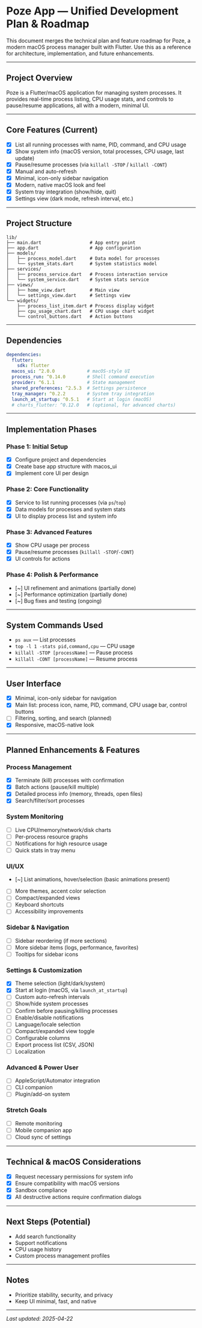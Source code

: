 <!-- filepath: /Users/universinformatique/CascadeProjects/poze/plan.md -->
# Poze App — Unified Development Plan & Roadmap

This document merges the technical plan and feature roadmap for Poze, a modern macOS process manager built with Flutter. Use this as a reference for architecture, implementation, and future enhancements.

---

## Project Overview
Poze is a Flutter/macOS application for managing system processes. It provides real-time process listing, CPU usage stats, and controls to pause/resume applications, all with a modern, minimal UI.

---

## Core Features (Current)
- [x] List all running processes with name, PID, command, and CPU usage
- [x] Show system info (macOS version, total processes, CPU usage, last update)
- [x] Pause/resume processes (via `killall -STOP` / `killall -CONT`)
- [x] Manual and auto-refresh
- [x] Minimal, icon-only sidebar navigation
- [x] Modern, native macOS look and feel
- [x] System tray integration (show/hide, quit)
- [x] Settings view (dark mode, refresh interval, etc.)

---

## Project Structure
```
lib/
├── main.dart                  # App entry point
├── app.dart                   # App configuration
├── models/
│   ├── process_model.dart     # Data model for processes
│   └── system_stats.dart      # System statistics model
├── services/
│   ├── process_service.dart   # Process interaction service
│   └── system_service.dart    # System stats service
├── views/
│   ├── home_view.dart         # Main view
│   └── settings_view.dart     # Settings view
└── widgets/
    ├── process_list_item.dart # Process display widget
    ├── cpu_usage_chart.dart   # CPU usage chart widget
    └── control_buttons.dart   # Action buttons
```

---

## Dependencies
```yaml
dependencies:
  flutter:
    sdk: flutter
  macos_ui: ^2.0.0            # macOS-style UI
  process_run: ^0.14.0        # Shell command execution
  provider: ^6.1.1            # State management
  shared_preferences: ^2.5.3  # Settings persistence
  tray_manager: ^0.2.2        # System tray integration
  launch_at_startup: ^0.5.1   # Start at login (macOS)
  # charts_flutter: ^0.12.0   # (optional, for advanced charts)
```

---

## Implementation Phases

### Phase 1: Initial Setup
- [x] Configure project and dependencies
- [x] Create base app structure with macos_ui
- [x] Implement core UI per design

### Phase 2: Core Functionality
- [x] Service to list running processes (via `ps`/`top`)
- [x] Data models for processes and system stats
- [x] UI to display process list and system info

### Phase 3: Advanced Features
- [x] Show CPU usage per process
- [x] Pause/resume processes (`killall -STOP`/`-CONT`)
- [x] UI controls for actions

### Phase 4: Polish & Performance
- [~] UI refinement and animations (partially done)
- [~] Performance optimization (partially done)
- [~] Bug fixes and testing (ongoing)

---

## System Commands Used
- `ps aux` — List processes
- `top -l 1 -stats pid,command,cpu` — CPU usage
- `killall -STOP [processName]` — Pause process
- `killall -CONT [processName]` — Resume process

---

## User Interface
- [x] Minimal, icon-only sidebar for navigation
- [x] Main list: process icon, name, PID, command, CPU usage bar, control buttons
- [ ] Filtering, sorting, and search (planned)
- [x] Responsive, macOS-native look

---

## Planned Enhancements & Features
### Process Management
- [x] Terminate (kill) processes with confirmation
- [x] Batch actions (pause/kill multiple)
- [x] Detailed process info (memory, threads, open files)
- [x] Search/filter/sort processes

### System Monitoring
- [ ] Live CPU/memory/network/disk charts
- [ ] Per-process resource graphs
- [ ] Notifications for high resource usage
- [ ] Quick stats in tray menu

### UI/UX
- [~] List animations, hover/selection (basic animations present)
- [ ] More themes, accent color selection
- [ ] Compact/expanded views
- [ ] Keyboard shortcuts
- [ ] Accessibility improvements

### Sidebar & Navigation
- [ ] Sidebar reordering (if more sections)
- [ ] More sidebar items (logs, performance, favorites)
- [ ] Tooltips for sidebar icons

### Settings & Customization
- [x] Theme selection (light/dark/system)
- [x] Start at login (macOS, via `launch_at_startup`)
- [ ] Custom auto-refresh intervals
- [ ] Show/hide system processes
- [ ] Confirm before pausing/killing processes
- [ ] Enable/disable notifications
- [ ] Language/locale selection
- [ ] Compact/expanded view toggle
- [ ] Configurable columns
- [ ] Export process list (CSV, JSON)
- [ ] Localization

### Advanced & Power User
- [ ] AppleScript/Automator integration
- [ ] CLI companion
- [ ] Plugin/add-on system

### Stretch Goals
- [ ] Remote monitoring
- [ ] Mobile companion app
- [ ] Cloud sync of settings

---

## Technical & macOS Considerations
- [x] Request necessary permissions for system info
- [x] Ensure compatibility with macOS versions
- [x] Sandbox compliance
- [x] All destructive actions require confirmation dialogs

---

## Next Steps (Potential)
- Add search functionality
- Support notifications
- CPU usage history
- Custom process management profiles

---

## Notes
- Prioritize stability, security, and privacy
- Keep UI minimal, fast, and native

---

_Last updated: 2025-04-22_

